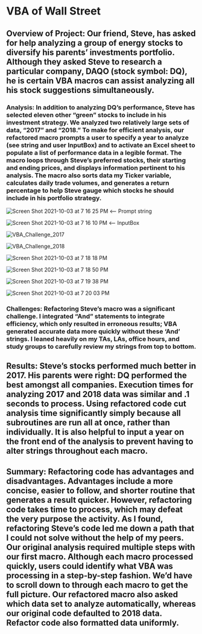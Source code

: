 # VBA of Wall Street

## Overview of Project: Our friend, Steve, has asked for help analyzing a group of energy stocks to diversify his parents’ investments portfolio. Although they asked Steve to research a particular company, DAQO (stock symbol: DQ), he is certain VBA macros can assist analyzing all his stock suggestions simultaneously.

### Analysis: In addition to analyzing DQ’s performance, Steve has selected eleven other “green” stocks to include in his investment strategy. We analyzed two relatively large sets of data, “2017” and “2018.” To make for efficient analysis, our refactored macro prompts a user to specify a year to analyze (see string and user InputBox) and to activate an Excel sheet to populate a list of performance data in a legible format. The macro loops through Steve’s preferred stocks, their starting and ending prices, and displays information pertinent to his analysis. The macro also sorts data my Ticker variable, calculates daily trade volumes, and generates a return percentage to help Steve gauge which stocks he should include in his portfolio strategy.

![Screen Shot 2021-10-03 at 7 16 25 PM](https://user-images.githubusercontent.com/90878939/135778391-821fa3cb-2ec7-4013-8cd2-98dcdc22102b.png) <-- Prompt string

![Screen Shot 2021-10-03 at 7 16 10 PM](https://user-images.githubusercontent.com/90878939/135778395-a151990c-8475-4d9a-b95b-89421ea1fc8f.png) <-- InputBox

![VBA_Challenge_2017](https://user-images.githubusercontent.com/90878939/135778136-9eb98557-4649-48cc-bf6e-ca9535ab3eef.png)

![VBA_Challenge_2018](https://user-images.githubusercontent.com/90878939/135778139-6d8e2144-4e4e-4f87-89f3-84027c99583e.png)

![Screen Shot 2021-10-03 at 7 18 18 PM](https://user-images.githubusercontent.com/90878939/135778421-c18e21d0-0051-4dcc-9023-ea252ada1056.png)

![Screen Shot 2021-10-03 at 7 18 50 PM](https://user-images.githubusercontent.com/90878939/135778433-80124b32-4cd2-4cf0-a684-cfc104a15217.png)

![Screen Shot 2021-10-03 at 7 19 38 PM](https://user-images.githubusercontent.com/90878939/135778483-72bbf62d-75e1-4800-9f93-75b78cae2e30.png)

![Screen Shot 2021-10-03 at 7 20 03 PM](https://user-images.githubusercontent.com/90878939/135778485-05b46c1a-ab17-45b8-8ddd-a8b7981e7b93.png)

### Challenges: Refactoring Steve’s macro was a significant challenge. I integrated “And” statements to integrate efficiency, which only resulted in erroneous results; VBA generated accurate data more quickly without these ‘And’ strings. I leaned heavily on my TAs, LAs, office hours, and study groups to carefully review my strings from top to bottom. 

## Results: Steve’s stocks performed much better in 2017. His parents were right: DQ performed the best amongst all companies. Execution times for analyzing 2017 and 2018 data was similar and .1 seconds to process. Using refactored code cut analysis time significantly simply because all subroutines are run all at once, rather than individually. It is also helpful to input a year on the front end of the analysis to prevent having to alter strings throughout each macro.   

## Summary: Refactoring code has advantages and disadvantages. Advantages include a more concise, easier to follow, and shorter routine that generates a result quicker. However, refactoring code takes time to process, which may defeat the very purpose the activity. As I found, refactoring Steve’s code led me down a path that I could not solve without the help of my peers. Our original analysis required multiple steps with our first macro. Although each macro processed quickly, users could identify what VBA was processing in a step-by-step fashion. We’d have to scroll down to through each macro to get the full picture. Our refactored macro also asked which data set to analyze automatically, whereas our original code defaulted to 2018 data. Refactor code also formatted data uniformly.
